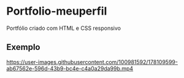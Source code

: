 # Portfolio-meuperfil
Portfólio criado com HTML e CSS responsivo 


## Exemplo


https://user-images.githubusercontent.com/100981592/178109599-ab67562e-596d-43b9-bc4e-c4a0a29da99b.mp4

